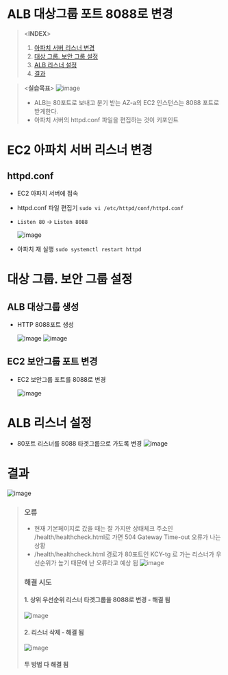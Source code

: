 # ALB 대상그룹 포트 8088로 변경
> \<**INDEX**>
> 1. [아파치 서버 리스너 변경](#EC2-아파치-서버-리스너-변경)
> 2. [대상 그룹. 보안 그룹 설정](#대상-그룹-보안-그룹-설정)
> 3. [ALB 리스너 설정](#ALB-리스너-설정)
> 4. [결과](#결과)

> \<**실습목표**>
> ![image](https://user-images.githubusercontent.com/79209568/169752755-5315538b-81e0-422c-969e-4eceeef16ea9.png)
> - ALB는 80포트로 보내고 분기 받는 AZ-a의 EC2 인스턴스는 8088 포트로 받게한다.
> - 아파치 서버의 httpd.conf 파일을 편집하는 것이 키포인트

# EC2 아파치 서버 리스너 변경
## httpd.conf
- EC2 아파치 서버에 접속
- httpd.conf 파일 편집기
  `sudo vi /etc/httpd/conf/httpd.conf`
- `Listen 80` → `Listen 8088`  
  
  ![image](https://user-images.githubusercontent.com/79209568/169753454-e9598e9b-72c7-472e-94aa-5b62e9c61911.png)
- 아파치 재 실행
  `sudo systemctl restart httpd`

# 대상 그룹. 보안 그룹 설정
## ALB 대상그룹 생성
- HTTP 8088포트 생성  
  
  ![image](https://user-images.githubusercontent.com/79209568/169754442-9d0d2fdc-fc84-4e89-aaa1-b289b96b4df3.png)
  ![image](https://user-images.githubusercontent.com/79209568/169754494-f13d0fd5-a642-40d7-8650-83947e2c1c98.png)
## EC2 보안그룹 포트 변경
- EC2 보안그룹 포트를 8088로 변경  
  
  ![image](https://user-images.githubusercontent.com/79209568/169754873-5921801a-2f90-402f-8e88-8982f0c0253a.png)

# ALB 리스너 설정
- 80포트 리스너를 8088 타겟그룹으로 가도록 변경
![image](https://user-images.githubusercontent.com/79209568/169755178-dcc79077-9391-400b-bf44-654f2e1285bf.png)

# 결과
![image](https://user-images.githubusercontent.com/79209568/169756985-4cbb5e81-2f8c-4f2e-8bc0-b60277418e05.png)

> ### 오류
> - 현재 기본페이지로 갔을 때는 잘 가지만 상태체크 주소인 /health/healthcheck.html로 가면 504 Gateway Time-out 오류가 나는 상황
> - /health/healthcheck.html 경로가 80포트인 KCY-tg 로 가는 리스너가 우선순위가 높기 때문에 난 오류라고 예상 됨
>   ![image](https://user-images.githubusercontent.com/79209568/169751272-eac31bc3-27bf-4fbe-879a-07000c26c743.png)
> ### 해결 시도
> #### 1. 상위 우선순위 리스너 타겟그룹을 8088로 변경 - 해결 됨
> ![image](https://user-images.githubusercontent.com/79209568/169758338-a4b822f6-113a-43e1-8034-0d7ebc4aa32e.png)
>   
> #### 2. 리스너 삭제 - 해결 됨
> ![image](https://user-images.githubusercontent.com/79209568/169759179-f10c8975-6f14-478a-8095-ef88d97bcecf.png)
> #### 두 방법 다 해결 됨
